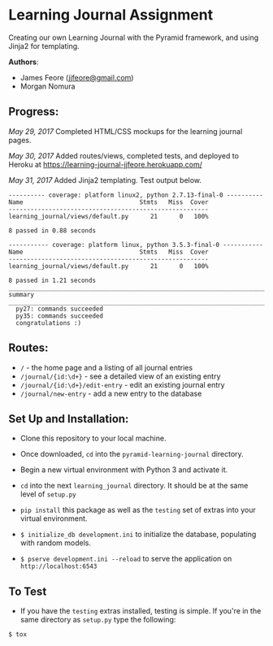 # Learning Journal Assignment

Creating our own Learning Journal with the Pyramid framework, and using Jinja2 for templating. 

**Authors**:

- James Feore (jjfeore@gmail.com)
- Morgan Nomura

## Progress:

*May 29, 2017*
Completed HTML/CSS mockups for the learning journal pages.

*May 30, 2017*
Added routes/views, completed tests, and deployed to Heroku at https://learning-journal-jjfeore.herokuapp.com/

*May 31, 2017*
Added Jinja2 templating. Test output below.
```
---------- coverage: platform linux2, python 2.7.13-final-0 ----------
Name                                Stmts   Miss  Cover
-------------------------------------------------------
learning_journal/views/default.py      21      0   100%

8 passed in 0.88 seconds

----------- coverage: platform linux, python 3.5.3-final-0 -----------
Name                                Stmts   Miss  Cover
-------------------------------------------------------
learning_journal/views/default.py      21      0   100%

8 passed in 1.21 seconds
___________________________________________________________________________________ summary ____________________________________________________________________________________
  py27: commands succeeded
  py35: commands succeeded
  congratulations :)
  ```


## Routes:

- `/` - the home page and a listing of all journal entries
- `/journal/{id:\d+}` - see a detailed view of an existing entry
- `/journal/{id:\d+}/edit-entry` - edit an existing journal entry
- `/journal/new-entry` - add a new entry to the database

## Set Up and Installation:

- Clone this repository to your local machine.

- Once downloaded, `cd` into the `pyramid-learning-journal` directory.

- Begin a new virtual environment with Python 3 and activate it.

- `cd` into the next `learning_journal` directory. It should be at the same level of `setup.py`

- `pip install` this package as well as the `testing` set of extras into your virtual environment.

- `$ initialize_db development.ini` to initialize the database, populating with random models.

- `$ pserve development.ini --reload` to serve the application on `http://localhost:6543`

## To Test

- If you have the `testing` extras installed, testing is simple. If you're in the same directory as `setup.py` type the following:

```
$ tox
```